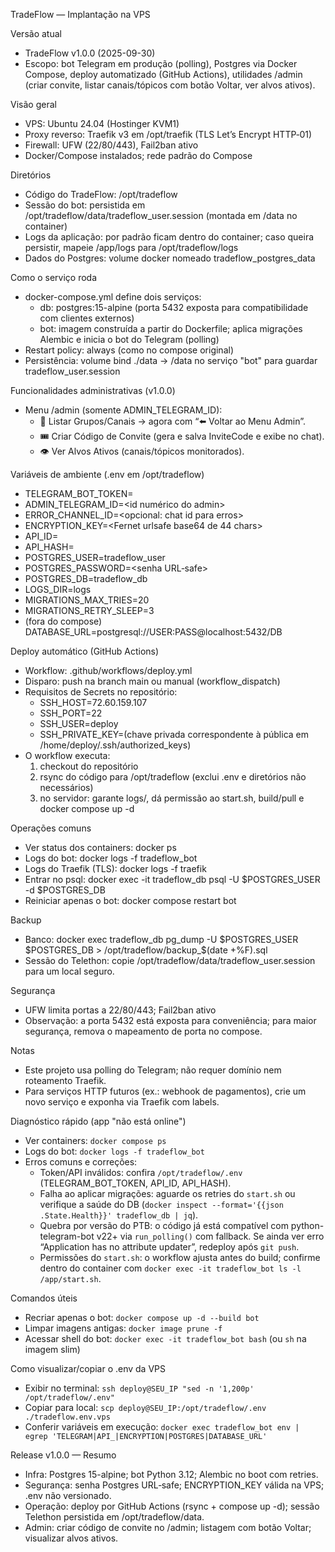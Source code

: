 TradeFlow — Implantação na VPS

Versão atual
- TradeFlow v1.0.0 (2025-09-30)
- Escopo: bot Telegram em produção (polling), Postgres via Docker Compose, deploy automatizado (GitHub Actions), utilidades /admin (criar convite, listar canais/tópicos com botão Voltar, ver alvos ativos).

Visão geral
- VPS: Ubuntu 24.04 (Hostinger KVM1)
- Proxy reverso: Traefik v3 em /opt/traefik (TLS Let’s Encrypt HTTP‑01)
- Firewall: UFW (22/80/443), Fail2ban ativo
- Docker/Compose instalados; rede padrão do Compose

Diretórios
- Código do TradeFlow: /opt/tradeflow
- Sessão do bot: persistida em /opt/tradeflow/data/tradeflow_user.session (montada em /data no container)
- Logs da aplicação: por padrão ficam dentro do container; caso queira persistir, mapeie /app/logs para /opt/tradeflow/logs
- Dados do Postgres: volume docker nomeado tradeflow_postgres_data

Como o serviço roda
- docker-compose.yml define dois serviços:
  - db: postgres:15-alpine (porta 5432 exposta para compatibilidade com clientes externos)
  - bot: imagem construída a partir do Dockerfile; aplica migrações Alembic e inicia o bot do Telegram (polling)
- Restart policy: always (como no compose original)
- Persistência: volume bind ./data -> /data no serviço "bot" para guardar tradeflow_user.session

Funcionalidades administrativas (v1.0.0)
- Menu /admin (somente ADMIN_TELEGRAM_ID):
  - 📡 Listar Grupos/Canais → agora com “⬅️ Voltar ao Menu Admin”.
  - 🎟️ Criar Código de Convite (gera e salva InviteCode e exibe no chat).
  - 👁️ Ver Alvos Ativos (canais/tópicos monitorados).

Variáveis de ambiente (.env em /opt/tradeflow)
- TELEGRAM_BOT_TOKEN=<token do bot>
- ADMIN_TELEGRAM_ID=<id numérico do admin>
- ERROR_CHANNEL_ID=<opcional: chat id para erros>
- ENCRYPTION_KEY=<Fernet urlsafe base64 de 44 chars>
- API_ID=<api id do Telegram>
- API_HASH=<api hash>
- POSTGRES_USER=tradeflow_user
- POSTGRES_PASSWORD=<senha URL‑safe>
- POSTGRES_DB=tradeflow_db
- LOGS_DIR=logs
- MIGRATIONS_MAX_TRIES=20
- MIGRATIONS_RETRY_SLEEP=3
- (fora do compose) DATABASE_URL=postgresql://USER:PASS@localhost:5432/DB

Deploy automático (GitHub Actions)
- Workflow: .github/workflows/deploy.yml
- Disparo: push na branch main ou manual (workflow_dispatch)
- Requisitos de Secrets no repositório:
  - SSH_HOST=72.60.159.107
  - SSH_PORT=22
  - SSH_USER=deploy
  - SSH_PRIVATE_KEY=(chave privada correspondente à pública em /home/deploy/.ssh/authorized_keys)
- O workflow executa:
  1) checkout do repositório
  2) rsync do código para /opt/tradeflow (exclui .env e diretórios não necessários)
  3) no servidor: garante logs/, dá permissão ao start.sh, build/pull e docker compose up -d

Operações comuns
- Ver status dos containers: docker ps
- Logs do bot: docker logs -f tradeflow_bot
- Logs do Traefik (TLS): docker logs -f traefik
- Entrar no psql: docker exec -it tradeflow_db psql -U $POSTGRES_USER -d $POSTGRES_DB
- Reiniciar apenas o bot: docker compose restart bot

Backup
- Banco: docker exec tradeflow_db pg_dump -U $POSTGRES_USER $POSTGRES_DB > /opt/tradeflow/backup_$(date +%F).sql
- Sessão do Telethon: copie /opt/tradeflow/data/tradeflow_user.session para um local seguro.

Segurança
- UFW limita portas a 22/80/443; Fail2ban ativo
- Observação: a porta 5432 está exposta para conveniência; para maior segurança, remova o mapeamento de porta no compose.

Notas
- Este projeto usa polling do Telegram; não requer domínio nem roteamento Traefik.
- Para serviços HTTP futuros (ex.: webhook de pagamentos), crie um novo serviço e exponha via Traefik com labels.

Diagnóstico rápido (app "não está online")
- Ver containers: `docker compose ps`
- Logs do bot: `docker logs -f tradeflow_bot`
- Erros comuns e correções:
  - Token/API inválidos: confira `/opt/tradeflow/.env` (TELEGRAM_BOT_TOKEN, API_ID, API_HASH).
  - Falha ao aplicar migrações: aguarde os retries do `start.sh` ou verifique a saúde do DB (`docker inspect --format='{{json .State.Health}}' tradeflow_db | jq`).
  - Quebra por versão do PTB: o código já está compatível com python-telegram-bot v22+ via `run_polling()` com fallback. Se ainda ver erro “Application has no attribute updater”, redeploy após `git push`.
  - Permissões do `start.sh`: o workflow ajusta antes do build; confirme dentro do container com `docker exec -it tradeflow_bot ls -l /app/start.sh`.

Comandos úteis
- Recriar apenas o bot: `docker compose up -d --build bot`
- Limpar imagens antigas: `docker image prune -f`
- Acessar shell do bot: `docker exec -it tradeflow_bot bash` (ou `sh` na imagem slim)

Como visualizar/copiar o .env da VPS
- Exibir no terminal: `ssh deploy@SEU_IP "sed -n '1,200p' /opt/tradeflow/.env"`
- Copiar para local: `scp deploy@SEU_IP:/opt/tradeflow/.env ./tradeflow.env.vps`
- Conferir variáveis em execução: `docker exec tradeflow_bot env | egrep 'TELEGRAM|API_|ENCRYPTION|POSTGRES|DATABASE_URL'`

Release v1.0.0 — Resumo
- Infra: Postgres 15-alpine; bot Python 3.12; Alembic no boot com retries.
- Segurança: senha Postgres URL‑safe; ENCRYPTION_KEY válida na VPS; .env não versionado.
- Operação: deploy por GitHub Actions (rsync + compose up -d); sessão Telethon persistida em /opt/tradeflow/data.
- Admin: criar código de convite no /admin; listagem com botão Voltar; visualizar alvos ativos.
